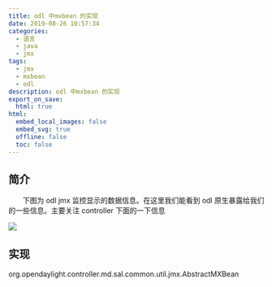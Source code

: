 ```yaml
---
title: odl 中mxbean 的实现
date: 2019-08-26 10:57:34
categories:
  - 语言
  - java
  - jmx
tags:
  - jmx
  - mxbean
  - odl
description: odl 中mxbean 的实现
export_on_save:
  html: true
html:
  embed_local_images: false
  embed_svg: true
  offline: false
  toc: false
---
```


## 简介

&emsp;&emsp;下图为 odl jmx 监控显示的数据信息。在这里我们能看到 odl 原生暴露给我们的一些信息。主要关注 controller 下面的一下信息

![](https://raw.githubusercontent.com/jiangwei618/note/master/assets/image/2odl_mxbean.md-2019-08-06-15-00-47.png)

## 实现

org.opendaylight.controller.md.sal.common.util.jmx.AbstractMXBean
